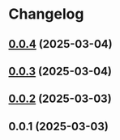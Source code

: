 # Changelog

## [0.0.4](https://github.com/fasenderos/viewability.js/compare/v0.0.3...v0.0.4) (2025-03-04)

## [0.0.3](https://github.com/fasenderos/viewability.js/compare/v0.0.2...v0.0.3) (2025-03-04)

## [0.0.2](https://github.com/fasenderos/viewability.js/compare/v0.0.1...v0.0.2) (2025-03-03)

## 0.0.1 (2025-03-03)
